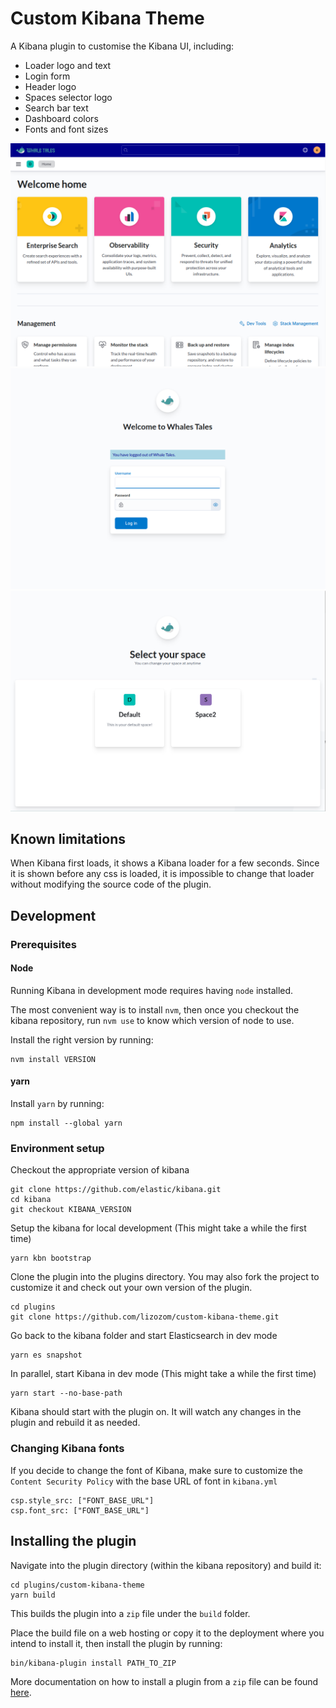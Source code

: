 # Custom Kibana Theme

A Kibana plugin to customise the Kibana UI, including:
- Loader logo and text
- Login form
- Header logo
- Spaces selector logo
- Search bar text
- Dashboard colors
- Fonts and font sizes

![alt text](readme_img/home_page.png)
![alt text](readme_img/login_form.png)
![alt text](readme_img/space_selector.png)

## Known limitations

When Kibana first loads, it shows a Kibana loader for a few seconds. 
Since it is shown before any css is loaded, it is impossible to change that loader without modifying the source code of the plugin.

## Development

### Prerequisites

#### Node

Running Kibana in development mode requires having `node` installed.

The most convenient way is to install `nvm`, then once you checkout the kibana repository, run `nvm use` to know which version of node to use.

Install the right version by running:

```
nvm install VERSION
```

#### yarn

Install `yarn` by running: 

```
npm install --global yarn
```

### Environment setup

Checkout the appropriate version of kibana

```
git clone https://github.com/elastic/kibana.git
cd kibana
git checkout KIBANA_VERSION
```

Setup the kibana for local development (This might take a while the first time)

```
yarn kbn bootstrap 
```

Clone the plugin into the plugins directory.
You may also fork the project to customize it and check out your own version of the plugin.

```
cd plugins
git clone https://github.com/lizozom/custom-kibana-theme.git
```

Go back to the kibana folder and start Elasticsearch in dev mode

```
yarn es snapshot
```

In parallel, start Kibana in dev mode (This might take a while the first time)

```
yarn start --no-base-path
```

Kibana should start with the plugin on.
It will watch any changes in the plugin and rebuild it as needed.

### Changing Kibana fonts
If you decide to change the font of Kibana, make sure to customize the `Content Security Policy` with the base URL of font in `kibana.yml`

```
csp.style_src: ["FONT_BASE_URL"]
csp.font_src: ["FONT_BASE_URL"]
```

## Installing the plugin

Navigate into the plugin directory (within the kibana repository) and build it:

```
cd plugins/custom-kibana-theme
yarn build
```

This builds the plugin into a `zip` file under the `build` folder.

Place the build file on a web hosting or copy it to the deployment where you intend to install it, then install the plugin by running:

```
bin/kibana-plugin install PATH_TO_ZIP
```

More documentation on how to install a plugin from a `zip` file can be found [here](https://www.elastic.co/guide/en/kibana/master/kibana-plugins.html).